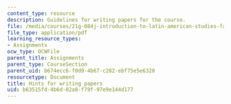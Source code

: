 ```yaml
---
content_type: resource
description: Guidelines for writing papers for the course.
file: /media/courses/21g-084j-introduction-to-latin-american-studies-fall-2005/b63515fd4b6d02a8f79f97e9e144d177_MIT21G_084JF05_sylbs200211.pdf
file_type: application/pdf
learning_resource_types:
- Assignments
ocw_type: OCWFile
parent_title: Assignments
parent_type: CourseSection
parent_uid: b674ecc6-f0d9-4b67-c282-ebf75e5e6320
resourcetype: Document
title: Hints for writing papers
uid: b63515fd-4b6d-02a8-f79f-97e9e144d177
---
```

